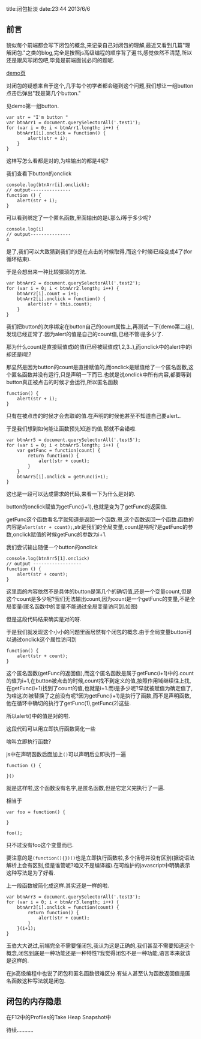 title:闭包扯淡
date:23:44 2013/6/6

前言
-------
貌似每个前端都会写下闭包的概念,来记录自己对闭包的理解,最近又看到几篇"理解闭包."之类的blog,完全是按照js高级编程的顺序背了遍书,感觉依然不清楚,所以还是跟风写闭包吧,毕竟是前端面试必问的题呢.

[demo页](http://fimg.oss.aliyuncs.com/js/closure.html)

对闭包的疑惑来自于这个,几乎每个初学者都会碰到这个问题,我们想让一组button点击后弹出"我是第几个button."

见demo第一组button.

	var str = "I'm button "
	var btnArr1 = document.querySelectorAll('.test1');
	for (var i = 0; i < btnArr1.length; i++) {
		btnArr1[i].onclick = function() {
			alert(str + i);
		}
	}

这样写怎么看都是对的,为啥输出的都是4呢?

我们查看下button的onclick

	console.log(btnArr[i].onclick);
	// output---------------
	function () {
		alert(str + i);
	}

可以看到绑定了一个匿名函数,里面输出的是i.那么i等于多少呢?

	console.log(i)
  	// output---------------
	4

是了,我们可以大致猜到我们的i是在点击的时候取得,而这个时候i已经变成4了(for循环结束).

于是会想出来一种比较猥琐的方法.
		
	var btnArr2 = document.querySelectorAll('.test2');
	for (var i = 0; i < btnArr2.length; i++) {
		btnArr2[i].count = i+1;
		btnArr2[i].onclick = function() {
			alert(str + this.count);
		}
	}

我们把button的次序绑定在button自己的count属性上,再测试一下(demo第二组),发现已经正常了.因为alert的值是自己的count值,已经不管i是多少了.

那为什么count是直接赋值成i的值(已经被赋值成1,2,3..),而onclick中的alert中的i却还是i呢?

那显然是因为button的count是直接赋值的,而onclick是赋值给了一个匿名函数,这个匿名函数并没有运行,只是声明一下而已.也就是说onclick中所有内容,都要等到button真正被点击的时候才会运行,所以匿名函数

	function() {
		alert(str + i);
	}

只有在被点击的时候才会去取i的值.在声明的时候他甚至不知道自己要alert..

于是我们想到如何能让函数预先知道i的值,那就不会错啦.

	var btnArr5 = document.querySelectorAll('.test5');
	for (var i = 0; i < btnArr5.length; i++) {
		var getFunc = function(count) {
			return function() {
				alert(str + count);
			}
		}			
		btnArr5[i].onclick = getFunc(i+1);
	}

这也是一段可以达成需求的代码,来看一下为什么是对的.

button的onclick赋值为getFunc(i+1),也就是变为了getFunc的返回值.

getFunc这个函数看名字就知道是返回一个函数.恩,这个函数返回一个函数.函数的内容是`alert(str + count);`,str是我们的全局变量,count是啥呢?是getFunc的参数,onclick赋值的时候getFunc的参数为i+1.

我们尝试输出随便一个button的onclick

	console.log(btnArr5[1].onclick)
	// output ------------------
	function () {
		alert(str + count);
	}

这里面的内容依然不是具体的button是第几个的确切值,还是一个变量count,但是这个count是多少呢?我们无法输出count,因为count是一个getFunc的变量,不是全局变量(匿名函数中的变量不能通过全局变量访问到.如图)

但是这段代码结果确实是对的呀.

于是我们就发现这个小小的问题里面居然有个闭包的概念.由于全局变量button可以通过onclick这个属性访问到

	function() {
		alert(str + count);
	}

这个匿名函数(getFunc的返回值),而这个匿名函数是属于getFunc(i+1)中的.count的值为i+1,在button被点击的时候,count找不到定义的值,按照作用域继续往上找,在getFunc(i+1)找到了count的值,也就是i+1.而i是多少呢?早就被赋值为确定值了,为啥这次i被替换了之前没有呢?因为getFunc(i+1)是执行了函数,而不是声明函数,他在循环中确切的执行了getFunc(1),getFunc(2)这些.

所以alert()中的值是对的啦.

这段代码可以用立即执行函数简化一些

啥叫立即执行函数?

js中在声明函数后面加上`()`可以声明后立即执行一遍

	function () {
	
	}()

就是这样啦,这个函数没有名字,是匿名函数,但是它定义完执行了一遍.

相当于

	var foo = function() {
	
	}
	
	foo();

只不过没有foo这个变量而已.

要注意的是`(function(){})()`也是立即执行函数啦,多个括号并没有区别(据说语法解析上会有区别,但是谁管呢?咱又不是编译器).在可维护的javascript中明确表示这种写法是为了好看.

上一段函数被简化成这样.其实还是一样的啦.

	var btnArr3 = document.querySelectorAll('.test3');
	for (var i = 0; i < btnArr3.length; i++) {			
		btnArr3[i].onclick = function(count) {
			return function() {
				alert(str + count);
			}
		}(i+1);
	}

玉伯大大说过,前端完全不需要懂闭包,我认为这是正确的,我们甚至不需要知道这个概念,闭包到底是一种功能还是一种特性?我觉得闭包不是一种功能,语言本来就该是这样的.

在js高级编程中也说了闭包和匿名函数很难区分.有些人甚至认为函数返回值是匿名函数这种写法就是闭包.

闭包的内存隐患
---------
在F12中的Profiles的Take Heap Snapshot中


待续...........


	